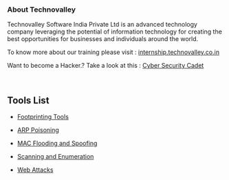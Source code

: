 

### About Technovalley   
Technovalley Software India Private Ltd is an advanced technology company leveraging the potential of information technology for creating the best opportunities for businesses and individuals around the world. 

To know more about our training please visit : [internship.technovalley.co.in](https://internship.technovalley.co.in/index)

Want to become a Hacker.?  Take a look at this : [Cyber Security Cadet](https://www.udemy.com/course/cyber-security-cadet-ethical-hacking-2021-latest-edition/)  
  

<br/>  


## Tools List  
- [Footprinting Tools](https://github.com/technovalley-aks/Ethical-Hacking-Tools/tree/main/FOOTPRINTING%20TOOLS/whois-lookup%20Tools)


- [ARP Poisoning](https://github.com/technovalley-aks/Ethical-Hacking-Tools/tree/main/ARP%20Poisoning)  


- [MAC Flooding and Spoofing](https://github.com/technovalley-aks/Ethical-Hacking-Tools/tree/main/MAC%20Flooding%20and%20Spoofing)  
  

- [Scanning and Enumeration](https://github.com/technovalley-aks/Ethical-Hacking-Tools/tree/main/SCANNING%20AND%20ENUMERATION%20TOOLS)  
  

- [Web Attacks](https://github.com/technovalley-aks/Ethical-Hacking-Tools/tree/main/Web%20Attacks)  

<br />

